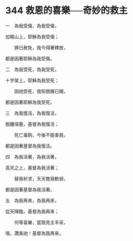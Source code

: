 # 344 救恩的喜樂──奇妙的救主

一　為我受傷，為我受傷，

加略山上，耶穌為我受傷；

　　罪已赦免，我今得著釋放，

都是因著耶穌為我受傷。

二　為我受死，為我受死，

十字架上，耶穌為我受死；

　　因祂受死，我知救贖已賜，

都是因著耶穌為我受死。

三　為我復活，為我復活，

脫離墳墓，基督為我復活；

　　死亡毒鉤，今後不能害我，

都是因著基督為我復活。

四　為我活著，為我活著，

高天之上，基督為我活著；

　　替我祈求，天天擔我軟弱，

都是因著基督為我活著。

五　為我再來，為我再來，

從天降臨，基督為我再來；

　　何等喜樂，當我見主丰采，

哦，讚美祂！基督為我再來。

